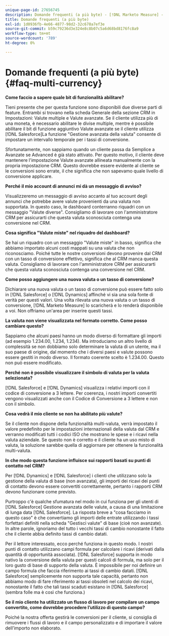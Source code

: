 ```yaml
---
unique-page-id: 27656745
description: Domande frequenti (a più byte) - [!DNL Marketo Measure] - Documentazione del prodotto
title: Domande frequenti (a più byte)
exl-id: 1d0936fb-4e66-4877-98d2-32c678a7ef3e
source-git-commit: b59c79236d3e324e8c8b07c5a6d68bd8176fc8a9
workflow-type: tm+mt
source-wordcount: '789'
ht-degree: 0%

---
```


# Domande frequenti (a più byte) {#faq-multi-currency}

**Come faccio a sapere quale bit di funzionalità abilitare?**

Tieni presente che per questa funzione sono disponibili due diverse parti di feature. Entrambi si trovano nella scheda Generale della sezione CRM in Impostazioni: Valute multiple e Valute avanzate. Se il cliente utilizza più di una moneta, è necessario abilitare le divise multiple, mentre è possibile abilitare il bit di funzione aggiuntivo Valute avanzate se il cliente utilizza [!DNL Salesforce]La funzione &quot;Gestione avanzata della valuta&quot; consente di impostare un intervallo temporale per i tassi di conversione.

Sfortunatamente, non sappiamo quando un cliente passa da Semplice a Avanzate se Advanced è già stato attivato. Per questo motivo, il cliente deve mantenere l&#39;impostazione Valute avanzate allineata manualmente con la propria impostazione CRM. Questo dovrebbe essere evidente al cliente se le conversioni sono errate, il che significa che non sapevamo quale livello di conversione applicare.

**Perché il mio account di annunci mi dà un messaggio di avviso?**

Visualizzeremo un messaggio di avviso accanto al tuo account degli annunci che potrebbe avere valute provenienti da una valuta non supportata. In questo caso, le dashboard conterranno riquadri con un messaggio &quot;Valute diverse&quot;. Consigliamo di lavorare con l&#39;amministratore CRM per assicurarti che questa valuta sconosciuta contenga una conversione nel CRM.

**Cosa significa &quot;Valute miste&quot; nel riquadro del dashboard?**

Se hai un riquadro con un messaggio &quot;Valute miste&quot; in basso, significa che abbiamo importato alcuni costi mappati su una valuta che non riconosciamo. Poiché tutte le nostre conversioni devono provenire dal CRM con un tasso di conversione effettivo, significa che al CRM manca questa valuta. Consigliamo di lavorare con l&#39;amministratore CRM per assicurarti che questa valuta sconosciuta contenga una conversione nel CRM.

**Come posso aggiungere una nuova valuta o un tasso di conversione?**

Dichiarare una nuova valuta o un tasso di conversione può essere fatto solo in [!DNL Salesforce] o [!DNL Dynamics] affinché vi sia una sola fonte di verità per questi valori. Una volta rilevata una nuova valuta o un tasso di conversione, [!DNL Marketo Measure] lo scaricherà e lo renderà disponibile a voi. Non offriamo un&#39;area per inserire questi tassi.

**La valuta non viene visualizzata nel formato corretto. Come posso cambiare questo?**

Sappiamo che alcuni paesi hanno un modo diverso di formattare gli importi (ad esempio 1.234.00, 1.234, 1.234). Ma introduciamo un altro livello di complessità se non dobbiamo solo determinare la valuta di un utente, ma il suo paese di origine, dal momento che i diversi paesi e valute possono essere gestiti in modo diverso. Il formato coerente scelto è 1.234.00. Questo non può essere modificato.

**Perché non è possibile visualizzare il simbolo di valuta per la valuta selezionata?**

[!DNL Salesforce] e [!DNL Dynamics] visualizza i relativi importi con il codice di conversione a 3 lettere. Per coerenza, i nostri importi convertiti vengono visualizzati anche con il Codice di Conversione a 3 lettere e non con il simbolo.

**Cosa vedrà il mio cliente se non ha abilitato più valute?**

Se il cliente non dispone della funzionalità multi-valuta, verrà impostato il valore predefinito per le impostazioni internazionali della valuta dal CRM e verranno modificati tutti i codici ISO che mostrano le spese e i ricavi nella valuta aziendale. Se questo non è corretto e il cliente ha un uso misto di valuta, la soluzione sarebbe quella di aggiornare per ottenere la funzionalità multi-valuta.

**In che modo questa funzione influisce sui rapporti basati su punti di contatto nel CRM?**

Per [!DNL Dynamics] e [!DNL Salesforce] i clienti che utilizzano solo la gestione della valuta di base (non avanzata), gli importi dei ricavi dei punti di contatto devono essere convertiti correttamente, pertanto i rapporti CRM devono funzionare come previsto.

Purtroppo c&#39;è qualche sfumatura nel modo in cui funziona per gli utenti di [!DNL Salesforce] Gestione avanzata delle valute, a causa di una limitazione di lunga data [!DNL Salesforce]. La risposta breve a &quot;cosa facciamo in questo caso&quot; è che convertiamo gli importi delle entrate utilizzando i tassi forfettari definiti nella scheda &quot;Gestisci valute&quot; di base (cioè non avanzate). In altre parole, ignoriamo del tutto i vecchi tassi di cambio nonostante il fatto che il cliente abbia definito tassi di cambio datati.

Per il lettore interessato, ecco perché funziona in questo modo. I nostri punti di contatto utilizzano campi formula per calcolare i ricavi (derivati dalla quantità di opportunità associata). [!DNL Salesforce] supporta in modo nativo la conversione della valuta per questi calcoli di formula, ma solo per il loro gusto di base di supporto della valuta. È impossibile per noi definire un campo formula che faccia riferimento ai tassi di cambio datati. [!DNL Salesforce] semplicemente non supporta tale capacità, pertanto non abbiamo modo di fare riferimento ai tassi obsoleti nel calcolo dei ricavi, nonostante il fatto che tali tassi scaduti esistano in [!DNL Salesforce] (sembra folle ma è così che funziona.)

**Se il mio cliente ha utilizzato un flusso di lavoro per compilare un campo convertito, come dovrebbe procedere l’utilizzo di questo campo?**

Poiché la nostra offerta gestirà le conversioni per il cliente, si consiglia di rimuovere i flussi di lavoro e il campo personalizzato e di importare il valore dell’importo non elaborato.
